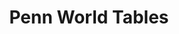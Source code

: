 ---
citation: Feenstra, Robert C., Robert Inklaar and Marcel P. Timmer (2015), "The Next
  Generation of the Penn World Table" American Economic Review, 105(10), 3150-3182,
  available for download at www.ggdc.net/pwt
description: 'PWT version 9.1 is a database with information on relative levels of
  income, output, input and productivity, covering 182 countries between 1950 and
  2017. '
doi: https://doi.org/10.15141/S50T0R
record_creation_timestamp: 11/22/2020 17:20:46
shortname: pwt
terms_of_use: CC 4.0
timeframe: 1950-2017
title: Penn World Tables
location: https://doi.org/10.15141/S50T0R
uuid: 00c6f78f-f689-4d50-a965-812bfd528477
---